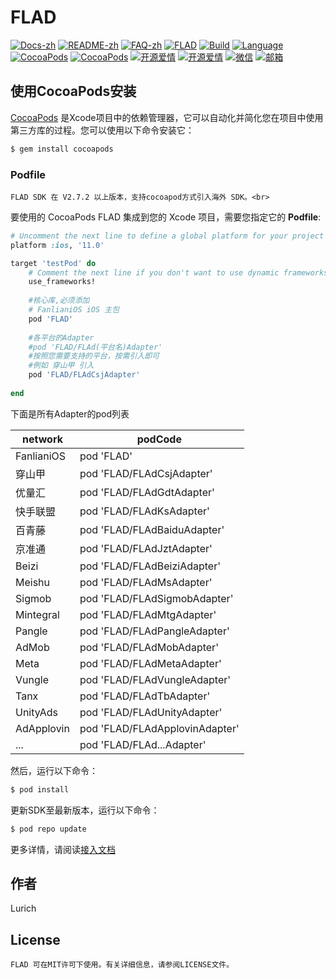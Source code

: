 # FLAD

 [![Docs-zh](https://shields.io/badge/Docs-中文-blue?logo=Read%20The%20Docs)](https://xiaofu666.github.io/static/html/iOS-SDK-对接文档.html)
 [![README-zh](https://shields.io/badge/README-中文-blue)](README.md)
 [![FAQ-zh](https://shields.io/badge/FAQ-中文-blue?logo=Read%20The%20Docs)](https://xiaofu666.github.io/static/html/iOS-SDK-对接文档.html?#faq)
 [![FLAD](https://img.shields.io/badge/FLAD-AD-red.svg)](https://github.com/xiaofu666/FLAD.git)
 [![Build](https://img.shields.io/badge/build-passing-brightgreen)](https://github.com/xiaofu666/FLAD.git)
 [![Language](https://img.shields.io/badge/Language-Objective--C-FF7F24.svg?style=flat)](https://github.com/xiaofu666/FLAD.git)
 [![CocoaPods](https://img.shields.io/cocoapods/p/FLAD.svg)](https://github.com/xiaofu666/FLAD.git)
 [![CocoaPods](https://img.shields.io/cocoapods/v/FLAD.svg)](https://github.com/xiaofu666/FLAD.git)
 [![开源爱情](https://badges.frapsoft.com/os/mit/mit.svg?v=102)](https://github.com/xiaofu666/FLAD.git)
 [![开源爱情](https://badges.frapsoft.com/os/v1/open-source.svg?v=102)](https://github.com/xiaofu666/FLAD.git)
 [![微信](https://img.shields.io/badge/微信-Lurich-green.svg?style=flat)](https://u.wechat.com/EHPxTVDogoJySlhWs9vbKpc)
 [![邮箱](https://img.shields.io/badge/邮箱-3290235031@qq.com-green.svg?style=flat)](https://qm.qq.com/q/Nbo6sgqD0M)

## 使用CocoaPods安装


[CocoaPods](https://cocoapods.org) 是Xcode项目中的依赖管理器，它可以自动化并简化您在项目中使用第三方库的过程。您可以使用以下命令安装它：

```ruby
$ gem install cocoapods
```

### Podfile

    FLAD SDK 在 V2.7.2 以上版本，支持cocoapod方式引入海外 SDK。<br>

要使用的 CocoaPods FLAD 集成到您的 Xcode 项目，需要您指定它的 **Podfile**:<br>

```ruby
# Uncomment the next line to define a global platform for your project
platform :ios, '11.0'

target 'testPod' do
    # Comment the next line if you don't want to use dynamic frameworks
    use_frameworks!
    
    #核心库,必须添加
    # FanlianiOS iOS 主包
    pod 'FLAD'
    
    #各平台的Adapter
    #pod 'FLAD/FLAd(平台名)Adapter'
    #按照您需要支持的平台，按需引入即可
    #例如 穿山甲 引入
    pod 'FLAD/FLAdCsjAdapter'
  
end
```

下面是所有Adapter的pod列表

|network|podCode|
|---|---|
|FanlianiOS|    pod 'FLAD' |
|穿山甲|       pod 'FLAD/FLAdCsjAdapter' |
|优量汇|       pod 'FLAD/FLAdGdtAdapter' |
|快手联盟|     pod 'FLAD/FLAdKsAdapter' |
|百青藤|       pod 'FLAD/FLAdBaiduAdapter' |
|京准通|       pod 'FLAD/FLAdJztAdapter' |
|Beizi|       pod 'FLAD/FLAdBeiziAdapter' |
|Meishu|      pod 'FLAD/FLAdMsAdapter' |
|Sigmob|      pod 'FLAD/FLAdSigmobAdapter' |
|Mintegral|   pod 'FLAD/FLAdMtgAdapter' |
|Pangle|      pod 'FLAD/FLAdPangleAdapter' |
|AdMob|       pod 'FLAD/FLAdMobAdapter' |
|Meta|        pod 'FLAD/FLAdMetaAdapter' |
|Vungle|      pod 'FLAD/FLAdVungleAdapter' |
|Tanx|        pod 'FLAD/FLAdTbAdapter' |
|UnityAds|    pod 'FLAD/FLAdUnityAdapter' |
|AdApplovin|  pod 'FLAD/FLAdApplovinAdapter' |
|...|  pod 'FLAD/FLAd...Adapter' |


然后，运行以下命令：

```ruby
$ pod install
```

更新SDK至最新版本，运行以下命令：

```ruby
$ pod repo update
```

更多详情，请阅读[接入文档](https://xiaofu666.github.io/static/html/iOS-SDK-对接文档.html)

## 作者

Lurich

## License

    FLAD 可在MIT许可下使用。有关详细信息，请参阅LICENSE文件。

